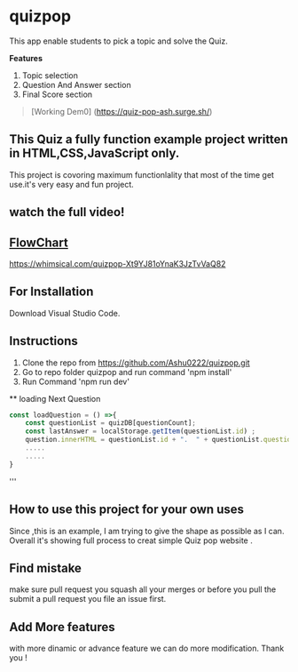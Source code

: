 # quizpop
This app enable students to pick a topic and solve the Quiz.

**Features**
1) Topic selection
2) Question And Answer section
3) Final Score section

>[Working Dem0] (https://quiz-pop-ash.surge.sh/)

## This Quiz a fully function example project written in HTML,CSS,JavaScript only.
This project is covoring maximum functionlality that most of the time get use.it's very easy and fun project.
## watch the full video!
<a href="https://www.youtube.com/watch?v=d62mVurD9Ac" target="_blank">

## FlowChart
https://whimsical.com/quizpop-Xt9YJ81oYnaK3JzTvVaQ82

## For Installation 
Download Visual Studio Code.


## Instructions
1. Clone the repo from https://github.com/Ashu0222/quizpop.git
2. Go to repo folder quizpop and run command 'npm install'
3. Run Command 'npm run dev'

** loading Next Question
```js
const loadQuestion = () =>{   
    const questionList = quizDB[questionCount];    
    const lastAnswer = localStorage.getItem(questionList.id) ;   
    question.innerHTML = questionList.id + ".  " + questionList.question;
    .....
    .....
}
```



'''
## How to use this project for your own uses
Since ,this is an example, I am trying to give the shape as possible as I can. Overall it's showing full  process to creat simple Quiz pop website .
## Find mistake
make sure pull request you squash all your merges or before you pull the submit a pull request you file an issue first.
## Add More features
with more dinamic or advance feature we can do more modification.
Thank you !